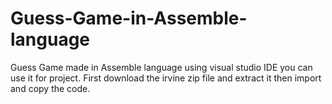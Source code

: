 # Guess-Game-in-Assemble-language
Guess Game made in Assemble language using visual studio IDE you can use it for project.
First download the irvine zip file and extract it then import and copy the code.
